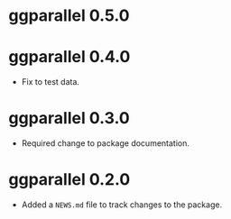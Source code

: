 # ggparallel 0.5.0


# ggparallel 0.4.0

- Fix to test data.

# ggparallel 0.3.0

- Required change to package documentation.


# ggparallel 0.2.0

- Added a `NEWS.md` file to track changes to the package.
